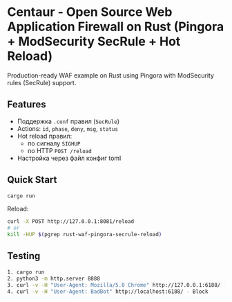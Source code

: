 # Centaur - Open Source Web Application Firewall on Rust (Pingora + ModSecurity SecRule + Hot Reload)
Production-ready WAF example on Rust using Pingora with ModSecurity rules (SecRule) support.

## Features
- Поддержка `.conf` правил (`SecRule`)
- Actions: `id`, `phase`, `deny`, `msg`, `status`
- Hot reload правил:
  - по сигналу `SIGHUP`
  - по HTTP `POST /reload`
- Настройка через файл конфиг toml

## Quick Start
```bash
cargo run
```

Reload:
```bash
curl -X POST http://127.0.0.1:8081/reload
# or
kill -HUP $(pgrep rust-waf-pingora-secrule-reload)
```

## Testing
```bash
1. cargo run
2. python3 -m http.server 8888 
3. curl -v -H "User-Agent: Mozilla/5.0 Chrome" http://127.0.0.1:6188/ - Allow
4. curl -v -H "User-Agent: BadBot" http://localhost:6188/ - Block
```